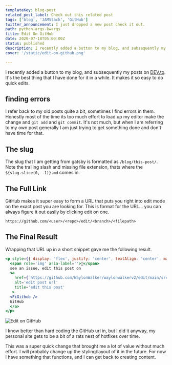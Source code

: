 ```yaml
---
templateKey: blog-post
related_post_label: Check out this related post
tags: ['blog', 'JAMStack', 'GitHub']
twitter_announcement: I just dropped a new post check it out.
path: python-args-kwargs
title: Edit On GitHub
date: 2020-07-18T05:00:00Z
status: published
description: I recently added a button to my blog, and subsequently my posts on [DEV.to](https://dev.to/waylonwalker).  It's the best thing that I have done for it in a while.  
cover: '/static/edit-on-github.png'

---
```



I recently added a button to my blog, and subsequently my posts on [DEV.to](https://dev.to/waylonwalker).  It's the best thing that I have done for it in a while.  It makes it so easy to do quick edits.  

## finding errors

I refer back to my old posts quite a bit, sometimes I find errors in them.  Honestly most of the time its too much effort to load up my editor make the change and `git add` and `git commit`.  It's not much, but when I am referring to my own post generally I am just trying to get something done and don't have time for that.


## The slug

The slug that I am getting from gatsby is formatted as `/blog/this-post/`.  Note the trailing slash and missing file extension, thats where the `${slug.slice(0, -1)}.md` comes in.  


## The Full Link


GitHub makes it super easy to form a URL that puts you right into edit mode on the exact post you are looking for.  This is format for the URL... you can always figure it out easily by clicking edit on one.

```
https://github.com/<user>/<repo>/edit/<branch>/<filepath>
```

## The Final Result

Wrapping that URL up in a short snippet gave me the following result.

``` jsx
<p style={{ display: 'flex', justify: 'center', textAlign: 'center', margin: '3rem auto' }}>
  <span role='img' aria-label=''>👀</span>
  see an issue, edit this post on 
  <a 
    href={`https://github.com/WaylonWalker/waylonwalkerv2/edit/main/src/pages${slug.slice(0, -1)}.md`} 
    alt='edit post url' 
    title='edit this post'
   >
  <FiGithub /> 
  GitHub
  </a>
</p>
```
![Edit on GitHub](https://dev-to-uploads.s3.amazonaws.com/i/sgqd23rbbusjpfxqr7bl.PNG)

I know better than hard coding the GitHub url in, but I did it anyway, my personal site gets to be a bit of a rats nest of hotfixes over time.

This was a super quick change that brought me a lot of value without much effort.  I will probably change up the styling/layout of it in the future. For now I have something that functions, and I can get back to creating content.
